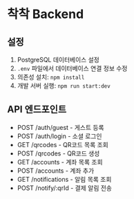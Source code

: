 # 착착 Backend

## 설정

1. PostgreSQL 데이터베이스 설정
2. `.env` 파일에서 데이터베이스 연결 정보 수정
3. 의존성 설치: `npm install`
4. 개발 서버 실행: `npm run start:dev`

## API 엔드포인트

- POST /auth/guest - 게스트 등록
- POST /auth/login - 소셜 로그인
- GET /qrcodes - QR코드 목록 조회
- POST /qrcodes - QR코드 생성
- GET /accounts - 계좌 목록 조회
- POST /accounts - 계좌 추가
- GET /notifications - 알림 목록 조회
- POST /notify/:qrId - 결제 알림 전송